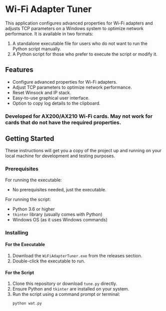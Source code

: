 # Wi-Fi Adapter Tuner

This application configures advanced properties for Wi-Fi adapters and adjusts TCP parameters on a Windows system to optimize network performance. It is available in two formats:
1. A standalone executable file for users who do not want to run the Python script manually.
2. A Python script for those who prefer to execute the script or modify it.

## Features

- Configure advanced properties for Wi-Fi adapters.
- Adjust TCP parameters to optimize network performance.
- Reset Winsock and IP stack.
- Easy-to-use graphical user interface.
- Option to copy log details to the clipboard.

### Developed for AX200/AX210 Wi-Fi cards. May not work for cards that do not have the required properties.

## Getting Started

These instructions will get you a copy of the project up and running on your local machine for development and testing purposes.

### Prerequisites

For running the executable:
- No prerequisites needed, just the executable.

For running the script:
- Python 3.6 or higher
- `tkinter` library (usually comes with Python)
- Windows OS (as it uses Windows commands)

### Installing

#### For the Executable

1. Download the `WiFiAdapterTuner.exe` from the releases section.
2. Double-click the executable to run.

#### For the Script

1. Clone this repository or download `tune.py` directly.
2. Ensure Python and `tkinter` are installed on your system.
3. Run the script using a command prompt or terminal:
   ```bash
   python wat.py
